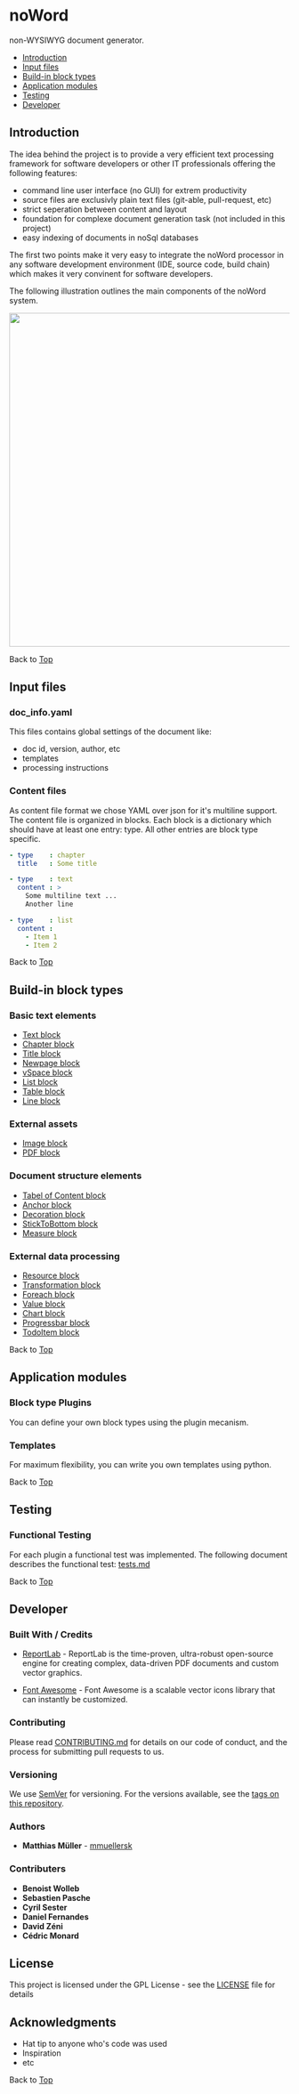 # <a name="top"></a> noWord
non-WYSIWYG document generator.
* [Introduction](#intro)
* [Input files](#input)
* [Build-in block types](#blocks)
* [Application modules](#modules)
* [Testing](#tests)
* [Developer](#dev)

## <a name="intro"></a> Introduction
The idea behind the project is to provide a very efficient text processing
framework for software developers or other IT professionals offering the following features:
  * command line user interface (no GUI) for extrem productivity
  * source files are exclusivly plain text files (git-able, pull-request, etc)
  * strict seperation between content and layout
  * foundation for complexe document generation task (not included in this project)
  * easy indexing of documents in noSql databases

The first two points make it very easy to integrate the noWord processor in any
software development environment (IDE, source code, build chain) which
makes it very convinent for software developers.

The following illustration outlines the main components of the noWord system.

<img src="./images/overview.png" width="600" />

Back to [Top](#top)

## <a name="input"></a> Input files

### doc_info.yaml
This files contains global settings of the document like:
* doc id, version, author, etc
* templates
* processing instructions

### Content files
As content file format we chose YAML over json for it's multiline support.
The content file is organized in blocks. Each block is a dictionary which should have
at least one entry: type. All other entries are block type specific.

```YAML
- type    : chapter
  title   : Some title

- type    : text
  content : >
    Some multiline text ...
    Another line

- type    : list
  content :
    - Item 1
    - Item 2
```

Back to [Top](#top)

## <a name="blocks"></a> Build-in block types

### <a name="block_basic"></a> Basic text elements

* [Text block](noWord/plugins/TextBlock/manual.md#manual)
* [Chapter block](noWord/plugins/ChapterBlock/manual.md#manual)
* [Title block](noWord/plugins/TitleBlock/manual.md#manual)
* [Newpage block](noWord/plugins/NewpageBlock/manual.md#manual)
* [vSpace block](noWord/plugins/VSpaceBlock/manual.md#manual)
* [List block](noWord/plugins/ListBlock/manual.md#manual)
* [Table block](noWord/plugins/TableBlock/manual.md#manual)
* [Line block](noWord/plugins/LineBlock/manual.md#manual)

### <a name="block_external"></a> External assets
* [Image block](noWord/plugins/ImageBlock/manual.md#manual)
* [PDF block](noWord/plugins/PDFBlock/manual.md#manual)

### <a name="block_structure"></a> Document structure elements
* [Tabel of Content block](noWord/plugins/TOCBlock/manual.md#manual)
* [Anchor block](noWord/plugins/AnchorBlock/manual.md#manual)
* [Decoration block](noWord/plugins/DecorationBlock/manual.md#manual)
* [StickToBottom block](noWord/plugins/StickToBottomBlock/manual.md#manual)
* [Measure block](noWord/plugins/MeasureBlock/manual.md#manual)

### <a name="block_data"></a> External data processing
* [Resource block](noWord/plugins/ResourceBlock/manual.md#manual)
* [Transformation block](noWord/plugins/TransformationBlock/manual.md#manual)
* [Foreach block](noWord/plugins/ForeachBlock/manual.md#manual)
* [Value block](noWord/plugins/ValueBlock/manual.md#manual)
* [Chart block](noWord/plugins/ChartBlock/manual.md#manual)
* [Progressbar block](noWord/plugins/ProgressBarBlock/manual.md#manual)
* [TodoItem block](noWord/plugins/TodoItemBlock/manual.md#manual)

Back to [Top](#top)

## <a name="modules"></a> Application modules

### Block type Plugins
You can define your own block types using the plugin mecanism.

### Templates
For maximum flexibility, you can write you own templates using python.

Back to [Top](#top)

## <a name="tests"></a> Testing

### Functional Testing
For each plugin a functional test was implemented. The following document
describes the functional test: [tests.md](tests/tests.md)

Back to [Top](#top)

## <a name="dev"></a> Developer

### Built With / Credits

* [ReportLab](http://www.reportlab.com/opensource/) - ReportLab is the time-proven,
ultra-robust open-source engine for creating complex,
data-driven PDF documents and custom vector graphics.

* [Font Awesome](http://fontawesome.io/) - Font Awesome is a scalable vector icons library that can instantly be customized.

### Contributing

Please read [CONTRIBUTING.md](https://gist.github.com/PurpleBooth/b24679402957c63ec426) for
details on our code of conduct, and the process for submitting pull requests to us.

### Versioning

We use [SemVer](http://semver.org/) for versioning. For the versions available, see the [tags on this repository](https://github.com/symbios-orthopedics/noWord/tags).

### Authors

* **Matthias Müller** - [mmuellersk](https://github.com/mmuellersk)

### Contributers

* **Benoist Wolleb**
* **Sebastien Pasche**
* **Cyril Sester**
* **Daniel Fernandes**
* **David Zéni**
* **Cédric Monard**


## License

This project is licensed under the GPL License - see the [LICENSE](LICENSE) file for details

## Acknowledgments

* Hat tip to anyone who's code was used
* Inspiration
* etc

Back to [Top](#top)
